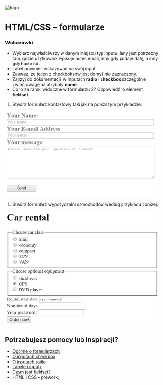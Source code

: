 <img alt="logo" src="http://coderslab.pl/svg/logo-coderslab.svg" width="400">

# HTML/CSS &ndash; formularze

### Wskazówki
* Wybierz najwłaściwszy w danym miejscu typ inputu. Inny jest potrzebny tam, gdzie użytkownik wpisuje adres email, inny gdy podaje datę, a inny gdy hasło itd.
* Label powinien wskazywać na swój input.
* Zauważ, że jeden z checkboksów jest domyślnie zaznaczony.
* Zajrzyj do dokumentacji, w inputach **radio** i **checkbox** szczególnie zwróć uwagę na atrybuty **name**.
* Co to za ramki widoczne w formularzu 2? Odpowiedź to element **fieldset**.



1. Stwórz formularz kontaktowy taki jak na poniższym przykładzie:

  ![Simple form](images/form1.png)
  
1. Stwórz formularz wypożyczalni samochodów według przykładu poniżej:
  
  ![Car rental](images/form2.png)



## Potrzebujesz pomocy lub inspiracji?
* [Ogólnie o formularzach](https://developer.mozilla.org/en-US/docs/Web/HTML/Element/form)
* [O inputach checkbox](https://developer.mozilla.org/en-US/docs/Web/HTML/Element/input/checkbox)
* [O inputach radio](https://developer.mozilla.org/en-US/docs/Web/HTML/Element/input/radio)
* [Labele i inputy](https://developer.mozilla.org/en-US/docs/Web/HTML/Element/label)
* [Czym jest fieldset?](https://developer.mozilla.org/en-US/docs/Web/HTML/Element/label)
* HTML i CSS &ndash; prework;
